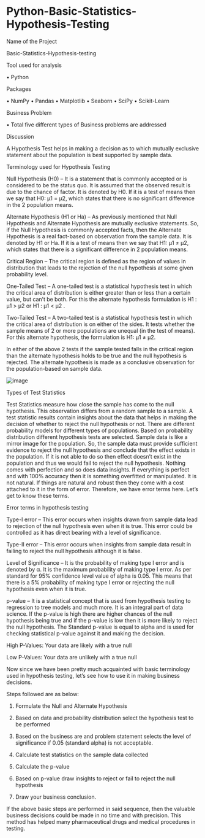 # Python-Basic-Statistics-Hypothesis-Testing

Name of the Project

Basic-Statistics-Hypothesis-testing 

Tool used for analysis 

•	Python

Packages

•	NumPy
•	Pandas
•	Matplotlib
•	Seaborn
•	SciPy
•	Scikit-Learn

Business Problem 

•	Total five different types of Business problems are addressed 

Discussion 

A Hypothesis Test helps in making a decision as to which mutually exclusive statement about the population is best supported by sample data.

Terminology used for Hypothesis Testing

Null Hypothesis (H0) – It is a statement that is commonly accepted or is considered to be the status quo. It is assumed that the observed result is due to the 
chance of factor. It is denoted by H0. If it is a test of means then we say that H0: µ1 = µ2, which states that there is no significant difference in the 2 population 
means.

Alternate Hypothesis (H1 or Ha) – As previously mentioned that Null Hypothesis and Alternate Hypothesis are mutually exclusive statements. So, if the Null 
Hypothesis is commonly accepted facts, then the Alternate Hypothesis is a real fact-based on observation from the sample data. It is denoted by H1 or Ha. If it is a 
test of means then we say that H1: µ1 ≠ µ2, which states that there is a significant difference in 2 population means.

Critical Region – The critical region is defined as the region of values in distribution that leads to the rejection of the null hypothesis at some given probability 
level.

One-Tailed Test – A one-tailed test is a statistical hypothesis test in which the critical area of distribution is either greater than or less than a certain value, 
but can’t be both. For this the alternate hypothesis formulation is H1 : µ1 > µ2  or  H1 : µ1  < µ2 .

Two-Tailed Test – A two-tailed test is a statistical hypothesis test in which the critical area of distribution is on either of the sides. It tests whether the sample 
means of 2 or more populations are unequal (in the test of means). For this alternate hypothesis, the formulation is H1: µ1 ≠ µ2.

In either of the above 2 tests if the sample tested falls in the critical region than the alternate hypothesis holds to be true and the null hypothesis is rejected. 
The alternate hypothesis is made as a conclusive observation for the population-based on sample data.

![image](https://user-images.githubusercontent.com/111371078/185462168-3d0d11e3-6143-4de7-b92a-5b9e09008a8c.png)

 
Types of Test Statistics

Test Statistics measure how close the sample has come to the null hypothesis. This observation differs from a random sample to a sample. 
A test statistic results contain insights about the data that helps in making the decision of whether to reject the null hypothesis or not. There are different 
probability models for different types of populations. Based on probability distribution different hypothesis tests are selected. Sample data is like a mirror image 
for the population. So, the sample data must provide sufficient evidence to reject the null hypothesis and conclude that the effect exists in the population. If it is
not able to do so then effect doesn’t exist in the population and thus we would fail to reject the null hypothesis. Nothing comes with perfection and so does data 
insights. If everything is perfect and with 100% accuracy then it is something overfitted or manipulated. It is not natural. If things are natural and robust then 
they come with a cost attached to it in the form of error. Therefore, we have error terms here. Let’s get to know these terms.

Error terms in hypothesis testing

Type-I error – This error occurs when insights drawn from sample data lead to rejection of the null hypothesis even when it is true. 
This error could be controlled as it has direct bearing with a level of significance.

Type-II error – This error occurs when insights from sample data result in failing to reject the null hypothesis although it is false. 

Level of Significance – It is the probability of making type I error and is denoted by α. It is the maximum probability of making type I error. 
As per standard for 95% confidence level value of alpha is 0.05. This means that there is a 5% probability of making type I error or rejecting the 
null hypothesis even when it is true.

p-value – It is a statistical concept that is used from hypothesis testing to regression to tree models and much more. It is an integral part of data science. 
If the p-value is high there are higher chances of the null hypothesis being true and if the p-value is low then it is more likely to reject the null hypothesis. 
The Standard p-value is equal to alpha and is used for checking statistical p-value against it and making the decision.

High P-Values: Your data are likely with a true null

Low P-Values: Your data are unlikely with a true null

Now since we have been pretty much acquainted with basic terminology used in hypothesis testing, let’s see how to use it in making business decisions. 

Steps followed are as below:

1.	Formulate the Null and Alternate Hypothesis

2.	Based on data and probability distribution select the hypothesis test to be performed

3.	Based on the business are and problem statement selects the level of significance if 0.05 (standard alpha) is not acceptable.

4.	Calculate test statistics on the sample data collected

5.	Calculate the p-value

6.	Based on p-value draw insights to reject or fail to reject the null hypothesis

7.	Draw your business conclusion.

If the above basic steps are performed in said sequence, then the valuable business decisions could be made in no time and with precision. This method has 
helped many pharmaceutical drugs and medical procedures in testing.
